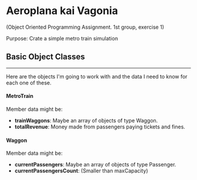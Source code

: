 # Aeroplana kai Vagonia
(Object Oriented Programming Assignment. 1st group, exercise 1)

Purpose: Crate a simple metro train simulation

## Basic Object Classes
-----------------------
Here are the objects I'm going to work with and the data I need to know for each one of these.

#### MetroTrain
Member data might be:
- __trainWaggons__: Maybe an array of objects of type Waggon.
- __totalRevenue__: Money made from passengers paying tickets and fines.

#### Waggon
Member data might be:
- __currentPassengers__:
    Maybe an array of objects of type Passenger.
- __currentPassengersCount__:
    (Smaller than maxCapacity)

